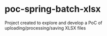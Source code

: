 # poc-spring-batch-xlsx
Project created to explore and develop a PoC of uploading/processing/saving XLSX files
